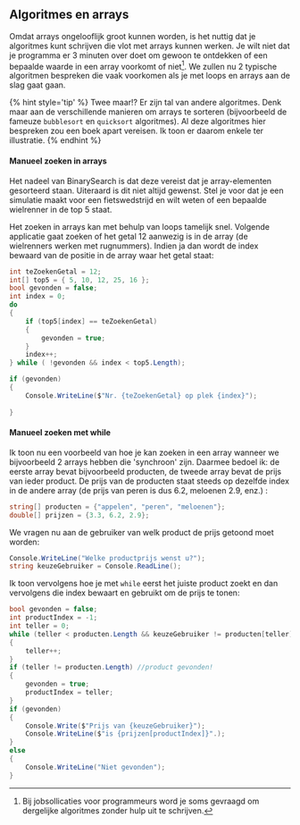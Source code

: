 ## Algoritmes en arrays

Omdat arrays ongelooflijk groot kunnen worden, is het nuttig dat je algoritmes kunt schrijven die vlot met arrays kunnen werken. Je wilt niet dat je programma er 3 minuten over doet om gewoon te ontdekken of een bepaalde waarde in een array voorkomt of niet[^sollic]. We zullen nu 2 typische algoritmen bespreken die vaak voorkomen als je met loops en arrays aan de slag gaat gaan.

[^sollic]: Bij jobsollicaties voor programmeurs word je soms gevraagd om dergelijke algoritmes zonder hulp uit te schrijven.

{% hint style='tip' %}
Twee maar!? Er zijn tal van andere algoritmes. Denk maar aan de verschillende manieren om arrays te sorteren (bijvoorbeeld de fameuze ``bubblesort`` en ``quicksort`` algoritmes). Al deze algoritmes hier bespreken zou een boek apart vereisen. Ik toon er daarom enkele ter illustratie.
{% endhint %}



#### Manueel zoeken in arrays

Het nadeel van BinarySearch is dat deze vereist dat je array-elementen gesorteerd staan. Uiteraard is dit niet altijd gewenst. Stel je voor dat je een simulatie maakt voor een fietswedstrijd en wilt weten of een bepaalde wielrenner in de top 5 staat.

Het zoeken in arrays kan met behulp van loops tamelijk snel. Volgende applicatie gaat zoeken of het getal 12 aanwezig is in de array (de wielrenners werken met rugnummers). Indien ja dan wordt de index bewaard van de positie in de array waar het getal staat:

```csharp
int teZoekenGetal = 12;
int[] top5 = { 5, 10, 12, 25, 16 };
bool gevonden = false;
int index = 0;
do
{
    if (top5[index] == teZoekenGetal)
    {
        gevonden = true;
    }
    index++;
} while ( !gevonden && index < top5.Length);

if (gevonden)
{
    Console.WriteLine($"Nr. {teZoekenGetal} op plek {index}");
    
}
```


<!-- \newpage -->



#### Manueel zoeken met while

Ik toon nu een voorbeeld van hoe je kan zoeken in een array wanneer we bijvoorbeeld 2 arrays hebben die 'synchroon' zijn. Daarmee bedoel ik: de eerste array bevat bijvoorbeeld producten, de tweede array bevat de prijs van ieder product. De prijs van de producten staat steeds op dezelfde index in de andere array (de prijs van peren is dus 6.2, meloenen 2.9, enz.) :

```csharp
string[] producten = {"appelen", "peren", "meloenen"};
double[] prijzen = {3.3, 6.2, 2.9};
```




We vragen nu aan de gebruiker van welk product de prijs getoond moet worden:

```csharp
Console.WriteLine("Welke productprijs wenst u?");
string keuzeGebruiker = Console.ReadLine();
```

Ik toon vervolgens hoe je met ``while`` eerst het juiste product zoekt en dan vervolgens die index bewaart en gebruikt om de prijs te tonen:

```csharp
bool gevonden = false;
int productIndex = -1;
int teller = 0;
while (teller < producten.Length && keuzeGebruiker != producten[teller])
{
    teller++;
}
if (teller != producten.Length) //product gevonden!
{
    gevonden = true;
    productIndex = teller;
}
if (gevonden)
{
    Console.Write($"Prijs van {keuzeGebruiker}");
    Console.WriteLine($"is {prijzen[productIndex]}".);
}
else
{
    Console.WriteLine("Niet gevonden");
}
```




